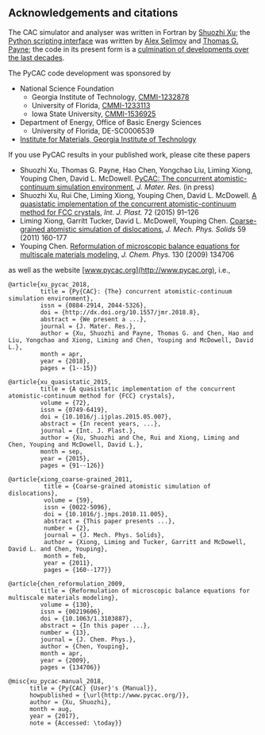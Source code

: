 ## Acknowledgements and citations

The CAC simulator and analyser was written in Fortran by [Shuozhi Xu](https://shuozhixu.cnsi.ucsb.edu); the [Python scripting interface](../chapter4/README.md) was written by [Alex Selimov](http://www.mse.gatech.edu/people/alex-selimov) and [Thomas G. Payne](http://www.mse.gatech.edu/people/thomas-payne); the code in its present form is a [culmination of developments over the last decades](../chapter2/history.md).

The PyCAC code development was sponsored by

* National Science Foundation
  * Georgia Institute of Technology, [CMMI-1232878](https://www.nsf.gov/awardsearch/showAward?AWD_ID=1232878)
  * University of Florida, [CMMI-1233113](https://www.nsf.gov/awardsearch/showAward?AWD_ID=1233113)
  * Iowa State University, [CMMI-1536925](https://www.nsf.gov/awardsearch/showAward?AWD_ID=1536925)
* Department of Energy, Office of Basic Energy Sciences
  * University of Florida, DE-SC0006539
* [Institute for Materials, Georgia Institute of Technology](http://www.materials.gatech.edu/)

If you use PyCAC results in your published work, please cite these papers

* Shuozhi Xu, Thomas G. Payne, Hao Chen, Yongchao Liu, Liming Xiong, Youping Chen, David L. McDowell. [PyCAC: The concurrent atomistic-continuum simulation environment](http://dx.doi.org/10.1557/jmr.2018.8), _J. Mater. Res._ (in press)
* Shuozhi Xu, Rui Che, Liming Xiong, Youping Chen, David L. McDowell. [A quasistatic implementation of the concurrent atomistic-continuum method for FCC crystals](http://dx.doi.org/10.1016/j.ijplas.2015.05.007), _Int. J. Plast._ 72 \(2015\) 91–126
* Liming Xiong, Garritt Tucker, David L. McDowell, Youping Chen. [Coarse-grained atomistic simulation of dislocations](http://dx.doi.org/10.1016/j.jmps.2010.11.005), _J. Mech. Phys. Solids_ 59 \(2011\) 160-177
* Youping Chen. [Reformulation of microscopic balance equations for multiscale materials modeling](http://dx.doi.org/10.1063/1.3103887), _J. Chem. Phys._ 130 (2009) 134706

as well as the website [www.pycac.org](http://www.pycac.org), i.e.,

	@article{xu_pycac_2018,
	         title = {Py{CAC}: {The} concurrent atomistic-continuum simulation environment},
	         issn = {0884-2914, 2044-5326},
	         doi = {http://dx.doi.org/10.1557/jmr.2018.8},
	         abstract = {We present a ...},
	         journal = {J. Mater. Res.},
	         author = {Xu, Shuozhi and Payne, Thomas G. and Chen, Hao and Liu, Yongchao and Xiong, Liming and Chen, Youping and McDowell, David L.},
	         month = apr,
	         year = {2018},
	         pages = {1--15}}

	@article{xu_quasistatic_2015,
	         title = {A quasistatic implementation of the concurrent atomistic-continuum method for {FCC} crystals},
	         volume = {72},
	         issn = {0749-6419},
	         doi = {10.1016/j.ijplas.2015.05.007},
	         abstract = {In recent years, ...},
	         journal = {Int. J. Plast.},
	         author = {Xu, Shuozhi and Che, Rui and Xiong, Liming and Chen, Youping and McDowell, David L.},
	         month = sep,
	         year = {2015},
	         pages = {91--126}}
    
    @article{xiong_coarse-grained_2011,
	          title = {Coarse-grained atomistic simulation of dislocations},
	          volume = {59},
	          issn = {0022-5096},
	          doi = {10.1016/j.jmps.2010.11.005},
	          abstract = {This paper presents ...},
	          number = {2},
	          journal = {J. Mech. Phys. Solids},
	          author = {Xiong, Liming and Tucker, Garritt and McDowell, David L. and Chen, Youping},
	          month = feb,
	          year = {2011},
	          pages = {160--177}}

	@article{chen_reformulation_2009,
	         title = {Reformulation of microscopic balance equations for multiscale materials modeling},
	         volume = {130},
	         issn = {00219606},
	         doi = {10.1063/1.3103887},
	         abstract = {In this paper ...},
	         number = {13},
	         journal = {J. Chem. Phys.},
	         author = {Chen, Youping},
	         month = apr,
	         year = {2009},
	         pages = {134706}}

	@misc{xu_pycac-manual_2018,
	      title = {Py{CAC} {User}'s {Manual}},
	      howpublished = {\url{http://www.pycac.org/}},
	      author = {Xu, Shuozhi},
	      month = aug,
	      year = {2017},
	      note = {Accessed: \today}}